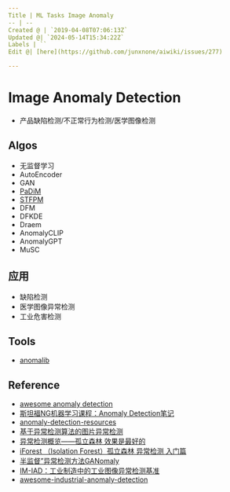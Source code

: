 ```yaml
---
Title | ML Tasks Image Anomaly
-- | --
Created @ | `2019-04-08T07:06:13Z`
Updated @| `2024-05-14T15:34:22Z`
Labels | ``
Edit @| [here](https://github.com/junxnone/aiwiki/issues/277)

---
```

# Image Anomaly Detection

- 产品缺陷检测/不正常行为检测/医学图像检测

## Algos

- 无监督学习
- AutoEncoder
- GAN
- [PaDiM](/PaDiM)
- [STFPM](/STFPM)
- DFM
- DFKDE
- Draem
- AnomalyCLIP
- AnomalyGPT
- MuSC



## 应用
- 缺陷检测
- 医学图像异常检测
- 工业危害检测


## Tools
- [anomalib](https://github.com/openvinotoolkit/anomalib)

## Reference

- [awesome anomaly detection](https://github.com/hoya012/awesome-anomaly-detection)
- [斯坦福NG机器学习课程：Anomaly Detection笔记](https://www.cnblogs.com/mfrbuaa/p/5219885.html)
- [anomaly-detection-resources](https://github.com/yzhao062/anomaly-detection-resources) 
- [基于异常检测算法的图片异常检测](https://zhuanlan.zhihu.com/p/45266398)
- [异常检测概览——孤立森林 效果是最好的](https://www.cnblogs.com/bonelee/p/7776711.html)
- [iForest （Isolation Forest）孤立森林 异常检测 入门篇](https://www.jianshu.com/p/5af3c66e0410)
- [半监督”异常检测方法GANomaly](https://zhuanlan.zhihu.com/p/47832951) 
- [IM-IAD：工业制造中的工业图像异常检测基准](https://blog.csdn.net/m0_63828250/article/details/136891730)
- [awesome-industrial-anomaly-detection](https://github.com/M-3LAB/awesome-industrial-anomaly-detection)
